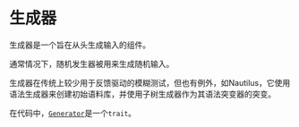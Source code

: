 # 生成器

生成器是一个旨在从头生成输入的组件。

通常情况下，随机发生器被用来生成随机输入。

生成器在传统上较少用于反馈驱动的模糊测试，但也有例外，如Nautilus，它使用语法生成器来创建初始语料库，并使用子树生成器作为其语法突变器的突变。

在代码中，[`Generator`](https://docs.rs/libafl/0/libafl/generators/trait.Generator.html)是一个`trait`。
